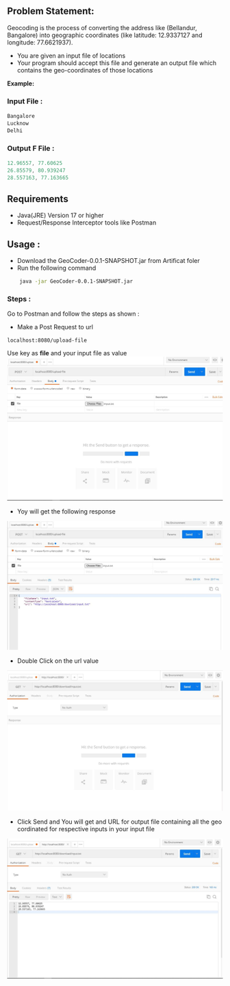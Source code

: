 ## Problem Statement:

Geocoding is the process of converting the address like (Bellandur, Bangalore) into
geographic coordinates (like latitude: 12.9337127 and longitude: 77.6621937).

- You are given an input file of locations
- Your program should accept this file and generate an output file which contains the geo-coordinates of those locations

**Example:**

### Input File :

```java
Bangalore
Lucknow
Delhi
```

### Output F File :

```java
12.96557, 77.60625
26.85579, 80.939247
28.557163, 77.163665
```

## Requirements

- Java(JRE) Version 17 or higher
- Request/Response Interceptor tools like Postman

## Usage :

- Download the GeoCoder-0.0.1-SNAPSHOT.jar from Artificat foler
- Run the following command

```bash
    java -jar GeoCoder-0.0.1-SNAPSHOT.jar
```

### Steps :

Go to Postman and follow the steps as shown :

- Make a Post Request to url

```url
localhost:8080/upload-file
```

Use key as **file** and your input file as value
![Step 1 ](https://raw.githubusercontent.com/devmohit-live/GeoCoder/main/assets/a.JPG?token=GHSAT0AAAAAABV4B2BADKMCRLLDQAGINXLIYZOENOQ)

- Yoy will get the following response

![Step 2 ](https://raw.githubusercontent.com/devmohit-live/GeoCoder/main/assets/b.JPG?token=GHSAT0AAAAAABV4B2BBTO73YJAHSTN3BVBIYZOESRA)

- Double Click on the url value

![Step 3 ](https://raw.githubusercontent.com/devmohit-live/GeoCoder/main/assets/c.JPG?token=GHSAT0AAAAAABV4B2BBAPI2JJZBZNOGXKOKYZOETYA)

- Click Send and You will get and URL for output file containing all the geo cordinated for respective inputs in your input file

![Step 4 ](https://raw.githubusercontent.com/devmohit-live/GeoCoder/main/assets/d.JPG?token=GHSAT0AAAAAABV4B2BBGA3IF2WLACV4EVAKYZOEQ2A)
